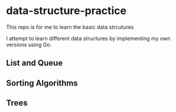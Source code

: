 # data-structure-practice
This repo is for me to learn the basic data strcutures

I attempt to learn different data structures by implementing my own versions using Go.

## List and Queue


## Sorting Algorithms

## Trees